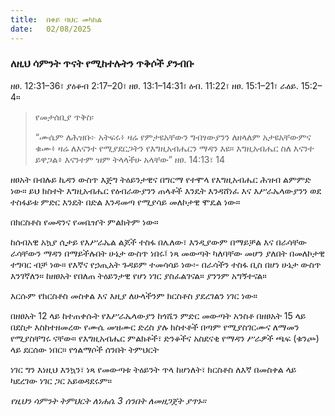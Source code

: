 ```yaml
---
title:  በቀይ ባህር መካከል
date:   02/08/2025
---
```


### ለዚህ ሳምንት ጥናት የሚከተሉትን ጥቅሶች ያንብቡ

ዘፀ. 12:31–36፣ ያዕቆብ 2:17–20፣ ዘፀ. 13:1–14:31፣ ዕብ. 11:22፣ ዘፀ. 15:1–21፣ ራዕይ. 15:2–4።

> <p>የመታሰቢያ ጥቅስ፡</p>
>  “ሙሴም ለሕዝቡ፦ አትፍሩ፥ ዛሬ የምታዩአቸውን ግብፃውያንን ለዘላለም አታዩአቸውምና ቁሙ፥ ዛሬ ለእናንተ የሚያደርጋትን የእግዚአብሔርን ማዳን እዩ። እግዚአብሔር ስለ እናንተ ይዋጋል፥ እናንተም ዝም ትላላችሁ አላቸው” ዘፀ. 14:13፣ 14

ዘፀአት በብሉይ ኪዳን ውስጥ እጅግ ትዕይንታዊና በግርማ የተሞላ የእግዚአብሔር ሕዝብ ልምምድ ነው። ይህ ክስተት እግዚአብሔር የዕብራውያንን ጠላቶች እንዴት እንዳሸነፈ እና እሥራኤላውያንን ወደ ተስፋይቱ ምድር እንዴት በድል እንዳመጣ የሚያሳይ መለኮታዊ ሞዴል ነው።

በክርስቶስ የመዳንና የመቤዠት ምልክትም ነው።

ከሰብአዊ አኳያ ሲታይ የእሥራኤል ልጆች ተስፋ በሌለው፣ እንዲያውም በማይቻል እና በራሳቸው ራሳቸውን ማዳን በማይችሉበት ሁኔታ ውስጥ ነበሩ፤ ነጻ መውጣት ካለባቸው መሆን ያለበት በመለኮታዊ ተግባር ብቻ ነው። የእኛና የኃጢአት ጉዳይም ተመሳሳይ ነው፡- በራሳችን ተስፋ ቢስ በሆነ ሁኔታ ውስጥ እንገኛለን። ከዘፀአት የበለጠ ትዕይንታዊ የሆነ ነገር ያስፈልገናል። ያንንም አግኝተናል።

እርሱም የክርስቶስ መስቀል እና እዚያ ለሁላችንም ክርስቶስ ያደረገልን ነገር ነው።

በዘፀአት 12 ላይ ከተጠቀሱት የእሥራኤላውያን ከጎሼን ምድር መውጣት አንስቶ በዘፀአት 15 ላይ በደስታ እስከተዘመረው የሙሴ መዝሙር ድረስ ያሉ ክስተቶች በጣም የሚያስገርሙና ለማመን የሚያስቸግሩ ናቸው። የእግዚአብሔር ምልክቶች፣ ድንቆችና አስደናቂ የማዳን ሥራዎች ጫፍ (ቁንጮ) ላይ ደርሰው ነበር። የጎልማሶች ሰንበት ትምህርት

ነገር ግን እነዚህ እንኳን፣ ነጻ የመውጣቱ ትዕይንት ጥላ ከሆነለት፣ ክርስቶስ ለእኛ በመስቀል ላይ ካደረገው ነገር ጋር አይወዳደሩም።

*የዚህን ሳምንት ትምህርት ለነሐሴ 3 ሰንበት ለመዘጋጀት ያጥኑ።*